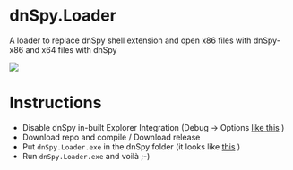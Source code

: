 # dnSpy.Loader
A loader to replace dnSpy shell extension and open x86 files with dnSpy-x86 and x64 files with dnSpy


![](https://i.imgur.com/kLKfalG.gif)

# Instructions
- Disable dnSpy in-built Explorer Integration (Debug -> Options [like this](https://i.imgur.com/5n4Y7uQ.png) )
- Download repo and compile / Download release
- Put `dnSpy.Loader.exe` in the dnSpy folder (it looks like [this](https://i.imgur.com/KPiWLbT.png) )
- Run `dnSpy.Loader.exe` and voilà ;-)

